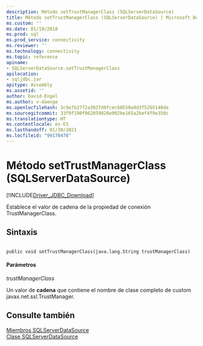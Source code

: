 ```yaml
---
description: Método setTrustManagerClass (SQLServerDataSource)
title: Método setTrustManagerClass (SQLServerDataSource) | Microsoft Docs
ms.custom: ''
ms.date: 01/19/2018
ms.prod: sql
ms.prod_service: connectivity
ms.reviewer: ''
ms.technology: connectivity
ms.topic: reference
apiname:
- SQLServerDataSource.setTrustManagerClass
apilocation:
- sqljdbc.jar
apitype: Assembly
ms.assetid: ''
author: David-Engel
ms.author: v-daenge
ms.openlocfilehash: 3c9e7b2772a3037d0fcec60550a9d3f5265140de
ms.sourcegitcommit: 33f0f190f962059826e002be165a2bef4f9e350c
ms.translationtype: HT
ms.contentlocale: es-ES
ms.lasthandoff: 01/30/2021
ms.locfileid: "99178478"
---
```

# <a name="settrustmanagerclass-method-sqlserverdatasource"></a>Método setTrustManagerClass (SQLServerDataSource)
[!INCLUDE[Driver_JDBC_Download](../../../includes/driver_jdbc_download.md)]

  Establece el valor de cadena de la propiedad de conexión TrustManagerClass.
  
## <a name="syntax"></a>Sintaxis  
  
```  
  
public void setTrustManagerClass(java.lang.String trustManagerClass)  
```  
  
#### <a name="parameters"></a>Parámetros  
 *trustManagerClass*  
  
 Un valor de **cadena** que contiene el nombre de clase completo de custom javax.net.ssl.TrustManager.
  
## <a name="see-also"></a>Consulte también  
 [Miembros SQLServerDataSource](../../../connect/jdbc/reference/sqlserverdatasource-members.md)   
 [Clase SQLServerDataSource](../../../connect/jdbc/reference/sqlserverdatasource-class.md)  
  
  
